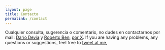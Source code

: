 ```yaml
---
layout: page
title: Contacto
permalink: /contact
---
```


Cualquier consulta, sugerencia o comentario, no dudes en contactarnos por mail: [Darío Devia](https://twitter.com/intent/tweet?text=%40paululele) y [Roberto Ben](https://twitter.com/intent/tweet?text=%40paululele),  [por X](https://twitter.com/intent/tweet?text=%40paululele).
If you are having any problems, any questions or suggestions, feel free to [tweet at me](https://twitter.com/intent/tweet?text=%40paululele),

